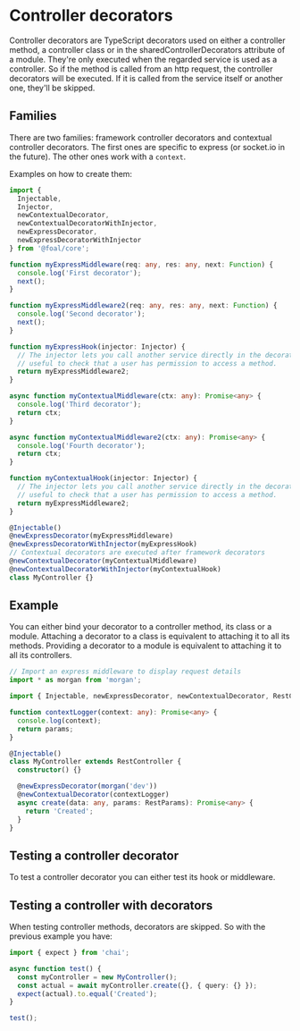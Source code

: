 # Controller decorators

Controller decorators are TypeScript decorators used on either a controller method, a controller class or in the sharedControllerDecorators attribute of a module. They're only executed when the regarded service is used as a controller. So if the method is called from an http request, the controller decorators will be executed. If it is called from the service itself or another one, they'll be skipped.

## Families

There are two families: framework controller decorators and contextual controller decorators. The first ones are specific to express (or socket.io in the future). The other ones work with a `context`.

Examples on how to create them:
```ts
import {
  Injectable,
  Injector,
  newContextualDecorator,
  newContextualDecoratorWithInjector,
  newExpressDecorator,
  newExpressDecoratorWithInjector
} from '@foal/core';

function myExpressMiddleware(req: any, res: any, next: Function) {
  console.log('First decorator');
  next();
}

function myExpressMiddleware2(req: any, res: any, next: Function) {
  console.log('Second decorator');
  next();
}

function myExpressHook(injector: Injector) {
  // The injector lets you call another service directly in the decorator. It may be
  // useful to check that a user has permission to access a method.
  return myExpressMiddleware2;
}

async function myContextualMiddleware(ctx: any): Promise<any> {
  console.log('Third decorator');
  return ctx;
}

async function myContextualMiddleware2(ctx: any): Promise<any> {
  console.log('Fourth decorator');
  return ctx;
}

function myContextualHook(injector: Injector) {
  // The injector lets you call another service directly in the decorator. It may be
  // useful to check that a user has permission to access a method.
  return myExpressMiddleware2;
}

@Injectable()
@newExpressDecorator(myExpressMiddleware)
@newExpressDecoratorWithInjector(myExpressHook)
// Contextual decorators are executed after framework decorators
@newContextualDecorator(myContextualMiddleware)
@newContextualDecoratorWithInjector(myContextualHook)
class MyController {}

```

## Example

You can either bind your decorator to a controller method, its class or a module. Attaching a decorator to a class is equivalent to attaching it to all its methods. Providing a decorator to a module is equivalent to attaching it to all its controllers.

```ts
// Import an express middleware to display request details
import * as morgan from 'morgan';

import { Injectable, newExpressDecorator, newContextualDecorator, RestController } from '@foal/core';

function contextLogger(context: any): Promise<any> {
  console.log(context);
  return params;
}

@Injectable()
class MyController extends RestController {
  constructor() {}

  @newExpressDecorator(morgan('dev'))
  @newContextualDecorator(contextLogger)
  async create(data: any, params: RestParams): Promise<any> {
    return 'Created';
  }
}
```

## Testing a controller decorator

To test a controller decorator you can either test its hook or middleware.

## Testing a controller with decorators

When testing controller methods, decorators are skipped. So with the previous example you have:

```ts
import { expect } from 'chai';

async function test() {
  const myController = new MyController();
  const actual = await myController.create({}, { query: {} });
  expect(actual).to.equal('Created');
}

test();
```
